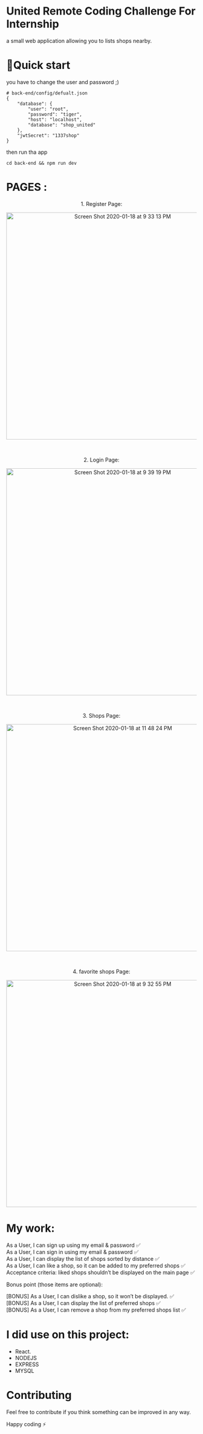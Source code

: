 



# United Remote Coding Challenge For Internship
a small web application allowing you to
lists shops nearby.

# 🚀Quick start

you have to change the user and password ;)

```
# back-end/config/defualt.json
{
    "database": {
        "user": "root",
        "password": "tiger",
        "host": "localhost",
        "database": "shop_united"
    },
    "jwtSecret": "1337shop"
}
```
then run tha app
<br>
```
cd back-end && npm run dev
```


# PAGES :
<p align="center">
1. Register Page:
</p>
<p align="center">
<img width="600" alt="Screen Shot 2020-01-18 at 9 33 13 PM" src="https://user-images.githubusercontent.com/47558088/72670368-f6209280-3a3c-11ea-8f4b-b0697f836b2b.png">
</p>
<br>
<p align="center">
2. Login Page:
</p>
<p align="center">
<img width="600" alt="Screen Shot 2020-01-18 at 9 39 19 PM" src="https://user-images.githubusercontent.com/47558088/72670374-05074500-3a3d-11ea-918b-4dc3180e7d0a.png">
</p>
<br>
<p align="center">
3. Shops Page:
</p>
<p align="center">
<img width="600" alt="Screen Shot 2020-01-18 at 11 48 24 PM" src="https://user-images.githubusercontent.com/47558088/72671593-135d5d00-3a4d-11ea-93a8-b84a06b1b8db.png">

</p>
<br>
<p align="center">
4. favorite shops Page:
</p>
<p align="center">
<img width="600" alt="Screen Shot 2020-01-18 at 9 32 55 PM" src="https://user-images.githubusercontent.com/47558088/72670386-18b2ab80-3a3d-11ea-8ae4-bb42b87f3fcf.png">
</p>
    </div>

# My work: 

As a User, I can sign up using my email & password ✅<br>
As a User, I can sign in using my email & password ✅<br>
As a User, I can display the list of shops sorted by distance ✅<br>
As a User, I can like a shop, so it can be added to my preferred shops ✅<br>
Acceptance criteria: liked shops shouldn’t be displayed on the main page ✅<br>

Bonus point (those items are optional):<br>

[BONUS] As a User, I can dislike a shop, so it won’t be displayed. ✅<br>
[BONUS] As a User, I can display the list of preferred shops ✅<br>
[BONUS] As a User, I can remove a shop from my preferred shops list ✅<br>

# I did use on this project:
- React.
- NODEJS
- EXPRESS
- MYSQL

# Contributing
Feel free to contribute if you think something can be improved in any way.

Happy coding ⚡

